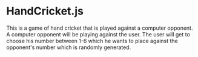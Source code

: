 # HandCricket.js
This is a game of hand cricket that is played against a computer opponent.
A computer opponent will be playing against the user.
The user will get to choose his number between 1-6 which he wants to place against the opponent's number which is randomly generated.


